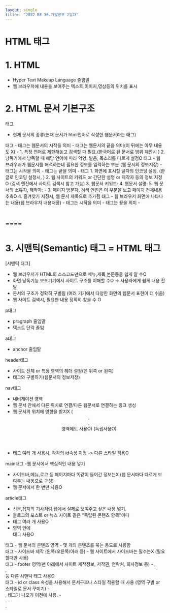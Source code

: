 ```yaml
---
layout: single
title:  "2022-08-30.개발공부 2일차"
---
```

# HTML 태그

# 1. HTML
- Hyper Text Makeup Language 줄임말
- 웹 브라우저에 내용을 보여주는 텍스트,이미지,영상등의 위치를 표시




# 2. HTML 문서 기본구조

<!DOCTYPE html>태그
- 현재 문서의 종류(현재 문서가 html언어로 작성한 웹문서라는 태그)

<html>태그
- <html>태그는 웹문서의 시작을 의미
- </html>태그는 웹문서의 끝을 의미(이 뒤에는 아무 내용도 X)
- <html lang="언어">
  1. 특정 언어로 제한해놓고 검색할 때 필요.(한국어로 된 문서로 범위 제안시 <html lang="kr">)
  2. 낭독기에서 낭독할 때 해당 언어에 따라 억양, 발음, 목소리를 다르게 설정O

<head>태그
- 웹 브라우저가 웹문서를 해석하는데 필요한 정보를 입력하는 부분
  (웹 문서의 정보저장)
- <head>태그는 시작을 의미
- </head>태그는 끝을 의미
- <meta>태그
  1. 화면에 표시할 글자의 인코딩 설정.
  (한글로 인코딩 설정시, <meta charset="UTF-8">)
  2. 웹 사이트의 키워드 or 간단한 설명 or 제작자 등의 정보 지정O
  (검색 엔진에서 사이트 검색시 참고 가능)
  3. 웹문서 키워드:<meta name="keyword" content="---">
  4. 웹문서 설명:<meta name="description" content="---">
  5. 웹 문서의 소유자, 제작자:<meta name="author" content="---">
- <title>태그
  1. 제목 표시줄(제목상단바;창 띄워지는 부분)에 표시됨
  2. <title>---제목---</title>
  3. 페이지 방문자, 검색 엔진은 이 부분을 보고 페이지 전체내용 추측O
  4. 즐겨찾기 지정시, 웹 문서 제목으로 추가됨

<body>태그
- 웹 브라우저 화면에 나타나는 내용(웹 브라우저 내용저장)
- <body>태그는 시작을 의미
- </body>태그는 끝을 의미
- <h1>----</h1>




# 3. 시맨틱(Semantic) 태그 = HTML 태그

[시맨틱 태그]
- 웹 브라우저가 HTML의 소스코드만으로 메뉴,제목,본문등을 쉽게 알 수O
- 화면 낭독기능 보조기기에서 사이트 구조를 이해할 수O -> 사용자에게 쉽게 내용 전달
- 문서의 구조가 정확히 구별됨
  (여러 기기에서 다양한 화면의 웹문서 표현이 더 쉬움)
- 웹 사이트 검색시, 필요한 내용 정확히 찾을 수 O

p태그
- pragraph 줄임말
- 텍스트 단락 줄임

a태그
- anchor 줄임말

header태그
- 사이트 전체 or 특정 영역의 헤더 설정(맨 위쪽 or 왼쪽)
- <head> 태그와 구별하기(웹문서의 정보저장)

nav태그
- 내비게이션 영역
- 웹 문서 안에서 다른 위치로 연결/다른 웹문서로 연결하는 링크 생성
- 웹 문서의 위치에 영향을 받지X
  (<header>,<footer>,<aside> 영역에도 사용O)
  (독립사용O)
- <nav>태그 여러 개 사용시, 각각의 id속성 지정 -> 다른 스타일 적용O

main태그
-웹 문서에서 핵심적인 내용 넣기
- 사이드바,메뉴,로고 등 페이지마다 똑같이 들어간 정보는X
  (웹 문서마다 다르게 보여주는 내용으로 구성)
- 웹 문서에서 한 번만 사용O

article태그
- 신문,잡지의 기사처럼 웹에서 실제로 보여주고 싶은 내용 넣기.
- 블로그의 포스트 or 뉴스 사이트 같은 "독립된 콘텐츠 항목"이다
- 태그 여러 개 사용O
- <article>영역 안에 <section>태그 사용O

<section>태그
- 웹 문서의 콘텐츠 영역
- 몇 개의 콘텐츠를 묶는 용도로 사용함

<aside>태그
- 사이드바 제작 (왼쪽/오른쪽/아래 등)
- 웹 사이트에서 사이드바는 필수는X (필요할때만 사용)

<footer>태그
- footer 영역(맨 아래에서 사이트 제작정보, 저작권, 연락처, 회사정보 등)
- <head>,<section>,<article> 등 다른 시맨틱 태그 사용O

<div>태그
- id or class 속성을 사용해서 문서구조나 스타일 적용할 때 사용
  (영역 구별 or 스타일로 문서 꾸미기)
- <section>, <head>태그가 나오기 이전에 사용.
- <div id="header">.
- <div class="detail">.
